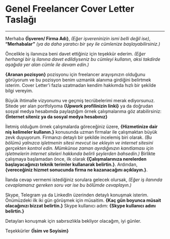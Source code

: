 <H1>Genel Freelancer Cover Letter Taslağı</H1>

-----
Merhaba <b>{İşveren/ Firma Adı}</b>, <i>(Eğer işvereninizin ismi belli değil ise)</i>, <b>“Merhabalar”</b> <i>(ya da daha yaratıcı bir şey ile cümlenize başlayabilirsiniz.)</i>
  
Öncelikle iş ilanınıza beni davet ettiğiniz için teşekkür ederim. <i>(Eğer herhangi bir iş ilanına davet edildiyseniz bu cümleyi kullanın, aksi  takdirde aşağıda yer alan cümle ile devam edin.)</i>

<b>{Aranan pozisyon}</b> pozisyonu için freelancer arayışınızın olduğunu görüyorum ve bu pozisyon benim uzmanlık alanıma girdiğini belirtmek isterim. 
Cover Letter'i fazla uzatmadan kendim hakkımda hızlı bir şekilde bilgi vereyim.

Büyük ihtimalle vizyonumu ve geçmiş tecrübelerimi merak ediyorsunuz. Sitede yer alan portfolyoma <b>{Upwork profilinizin linki}</b> ya da doğrudan sosyal medya hesabımda paylaştığım örnek çalışmalarıma göz atabilirsiniz: <b>{İnternet siteniz ya da sosyal medya hesabınız}</b>

İletmiş olduğum örnek çalışmalarda göreceğiniz üzere, <b>{Hizmetinize dair niş kelimeler kullanın.}</b> konusunda uzman firmalar ile çalışmaktan büyük zevk duyuyorum. Firmanızı detaylı bir şekilde incelemiş biri olarak. <i>(Bu bölümü yalnızca işletmenin sitesi mevcut ise ekleyin ve internet sitesini gerçekten kontrol edin. Mümkünse zaman ayırdığınızın kanıtlaması için işletmelerin internet siteleri hakkında belirli şeylerden bahsedin.)</i> Birlikte çalışmaya başlamadan önce, ilk olarak <b>{Çalışmalarınıza nerelerden başlayacağınızı teknik terimler kullanarak belirtin.}</b>. Ardından, <b>{vereceğiniz hizmet sonucunda firma ne kazanacağını açıklayın.}</b>.

İlanda cevap vermemi istediğiniz sorulara gelecek olursak, <i>(Eğer iş ilanında cevaplamanız gereken soru var ise bu bölümde cevaplayın.)</i>

Skype, Telegram ya da LinkedIn üzerinden detaylı konuşmak isterim. Önümüzdeki ilk iki gün görüşmek için müsaitim. <b>{Kaç gün boyunca müsait olacağınızı bizzat belirtin.}</b> Skype kullanıcı adım: <b>{Skype kullanıcı adını belirtin.}</b>

Detayları konuşmak için sabırsızlıkla bekliyor olacağım, iyi günler.

Teşekkürler
<b>{İsim ve Soyisim}</b>


